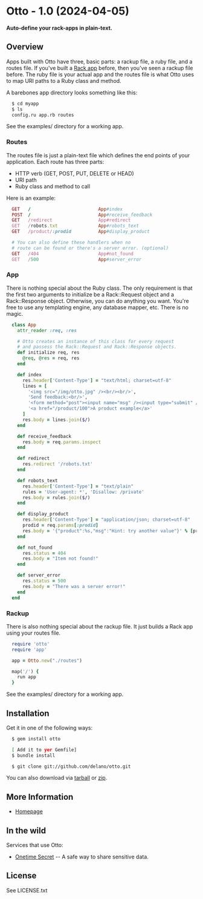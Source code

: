 # Otto - 1.0 (2024-04-05)

**Auto-define your rack-apps in plain-text.**

## Overview

Apps built with Otto have three, basic parts: a rackup file, a ruby file, and a routes file. If you've built a [Rack app](https://github.com/rack/rack) before, then you've seen a rackup file before. The ruby file is your actual app and the routes file is what Otto uses to map URI paths to a Ruby class and method.

A barebones app directory looks something like this:

```bash
  $ cd myapp
  $ ls
  config.ru app.rb routes
```

See the examples/ directory for a working app.


### Routes

The routes file is just a plain-text file which defines the end points of your application. Each route has three parts:

 * HTTP verb (GET, POST, PUT, DELETE or HEAD)
 * URI path
 * Ruby class and method to call

Here is an example:

```ruby
  GET   /                         App#index
  POST  /                         App#receive_feedback
  GET   /redirect                 App#redirect
  GET   /robots.txt               App#robots_text
  GET   /product/:prodid          App#display_product

  # You can also define these handlers when no
  # route can be found or there's a server error. (optional)
  GET   /404                      App#not_found
  GET   /500                      App#server_error
```

### App

There is nothing special about the Ruby class. The only requirement is that the first two arguments to initialize be a Rack::Request object and a Rack::Response object. Otherwise, you can do anything you want. You're free to use any templating engine, any database mapper, etc. There is no magic.

```ruby
  class App
    attr_reader :req, :res

    # Otto creates an instance of this class for every request
    # and passess the Rack::Request and Rack::Response objects.
    def initialize req, res
      @req, @res = req, res
    end

    def index
      res.header['Content-Type'] = "text/html; charset=utf-8"
      lines = [
        '<img src="/img/otto.jpg" /><br/><br/>',
        'Send feedback:<br/>',
        '<form method="post"><input name="msg" /><input type="submit" /></form>',
        '<a href="/product/100">A product example</a>'
      ]
      res.body = lines.join($/)
    end

    def receive_feedback
      res.body = req.params.inspect
    end

    def redirect
      res.redirect '/robots.txt'
    end

    def robots_text
      res.header['Content-Type'] = "text/plain"
      rules = 'User-agent: *', 'Disallow: /private'
      res.body = rules.join($/)
    end

    def display_product
      res.header['Content-Type'] = "application/json; charset=utf-8"
      prodid = req.params[:prodid]
      res.body = '{"product":%s,"msg":"Hint: try another value"}' % [prodid]
    end

    def not_found
      res.status = 404
      res.body = "Item not found!"
    end

    def server_error
      res.status = 500
      res.body = "There was a server error!"
    end
  end
```


### Rackup

There is also nothing special about the rackup file. It just builds a Rack app using your routes file.

```ruby
  require 'otto'
  require 'app'

  app = Otto.new("./routes")

  map('/') {
    run app
  }
```

See the examples/ directory for a working app.


## Installation

Get it in one of the following ways:

```bash
  $ gem install otto

  [ Add it to yer Gemfile]
  $ bundle install

  $ git clone git://github.com/delano/otto.git
```


You can also download via [tarball](https://github.com/delano/otto/tarball/latest) or [zip](https://github.com/delano/otto/zipball/latest).


## More Information

* [Homepage](https://github.com/delano/otto)


## In the wild

Services that use Otto:

* [Onetime Secret](https://onetimesecret.com/) -- A safe way to share sensitive data.



## License

See LICENSE.txt

